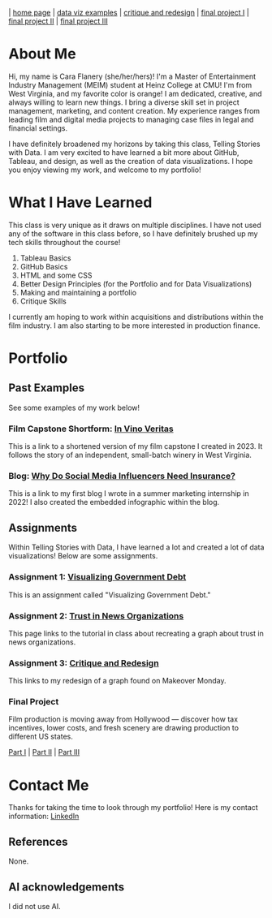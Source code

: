 | [home page](https://cflanery-data.github.io/caraf_portfolio/) | [data viz examples](dataviz-examples) | [critique and redesign](makeover-monday.md) | [final project I](final-project-part-one) | [final project II](final-project-part-two) | [final project III](final-project-part-three)

# About Me
Hi, my name is Cara Flanery (she/her/hers)!  I'm a Master of Entertainment Industry Management (MEIM) student at Heinz College at CMU! I'm from West Virginia, and my favorite color is orange! I am dedicated, creative, and always willing to learn new things. I bring a diverse skill set in project management, marketing, and content creation. My experience ranges from leading film and digital media projects to managing case files in legal and financial settings. 

I have definitely broadened my horizons by taking this class, Telling Stories with Data. I am very excited to have learned a bit more about GitHub, Tableau, and design, as well as the creation of data visualizations. I hope you enjoy viewing my work, and welcome to my portfolio!

# What I Have Learned
This class is very unique as it draws on multiple disciplines. I have not used any of the software in this class before, so I have definitely brushed up my tech skills throughout the course! 

1. Tableau Basics
2. GitHub Basics
3. HTML and some CSS
4. Better Design Principles (for the Portfolio and for Data Visualizations)
5. Making and maintaining a portfolio
6. Critique Skills

I currently am hoping to work within acquisitions and distributions within the film industry. I am also starting to be more interested in production finance. 

# Portfolio

## Past Examples
See some examples of my work below!

### Film Capstone Shortform: [In Vino Veritas](https://drive.google.com/file/d/1Awhr5WBvz9E4FCQrzxR8VCa19ngSzno4/view?usp=sharing)
This is a link to a shortened version of my film capstone I created in 2023. It follows the story of an independent, small-batch winery in West Virginia. 

### Blog: [Why Do Social Media Influencers Need Insurance?](https://www.blueridgeriskpartners.com/blog/why-do-social-media-influencers-need-insurance)
This is a link to my first blog I wrote in a summer marketing internship in 2022! I also created the embedded infographic within the blog. 

## Assignments
Within Telling Stories with Data, I have learned a lot and created a lot of data visualizations! Below are some assignments. 

### Assignment 1: [Visualizing Government Debt](visualizing-government-debt)
This is an assignment called "Visualizing Government Debt." 

### Assignment 2: [Trust in News Organizations](tableau-tutorial-news.md)
This page links to the tutorial in class about recreating a graph about trust in news organizations.  

### Assignment 3: [Critique and Redesign](makeover-monday.md)
This links to my redesign of a graph found on Makeover Monday.

### Final Project
Film production is moving away from Hollywood — discover how tax incentives, lower costs, and fresh scenery are drawing production to different US states. 

[Part I](final-project-part-one) | 
[Part II](final-project-part-two) | 
[Part III](final-project-part-three) 

# Contact Me
Thanks for taking the time to look through my portfolio! Here is my contact information: 
[LinkedIn](https://www.linkedin.com/in/cara-flanery-3740a8199/)


## References
None.

## AI acknowledgements
I did not use AI.
